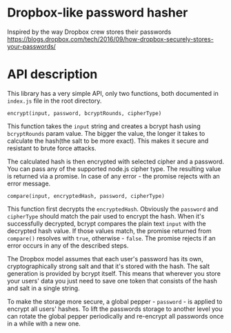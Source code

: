 # Dropbox-like password hasher
Inspired by the way Dropbox crew stores their passwords https://blogs.dropbox.com/tech/2016/09/how-dropbox-securely-stores-your-passwords/

# API description
This library has a very simple API, only two functions, both documented in `index.js` file in the root directory.

`encrypt(input, password, bcryptRounds, cipherType)`

This function takes the `input` string and creates a bcrypt hash using `bcryptRounds` param value. The bigger the value, the longer it takes to calculate the hash(the salt to be more exact). This makes it secure and resistant to brute force attacks.

The calculated hash is then encrypted with selected cipher and a password. You can pass any of the supported node.js cipher type. The resulting value is returned via a promise. In case of any error - the promise rejects with an error message.

`compare(input, encryptedHash, password, cipherType)`

This function first decrypts the `encryptedHash`. Obviously the `password` and `cipherType` should match the pair used to encrypt the hash. When it's successfully decrypted, bcrypt compares the plain text `input` with the decrypted hash value. If those values match, the promise returned from `compare()` resolves with `true`, otherwise - `false`. The promise rejects if an error occurs in any of the described steps.

The Dropbox model assumes that each user's password has its own, cryptographically strong salt and that it's stored with the hash. The salt generation is provided by bcrypt itself. This means that wherever you store your users' data you just need to save one token that consists of the hash and salt in a single string. 

To make the storage more secure, a global pepper - `password` - is applied to encrypt all users' hashes. To lift the passwords storage to another level you can rotate the global pepper periodically and re-encrypt all passwords once in a while with a new one.
